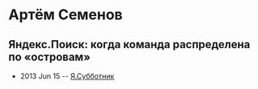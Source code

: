 # Артём Семенов

## Яндекс.Поиск: когда команда распределена по «островам»
- 2013 Jun 15 -- [Я.Субботник](https://events.yandex.ru/lib/talks/939/)    
